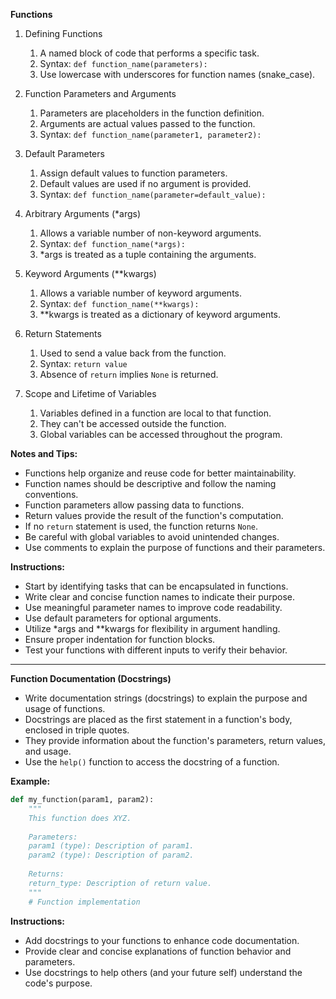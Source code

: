 **Functions**

1. Defining Functions
   1. A named block of code that performs a specific task.
   2. Syntax: `def function_name(parameters):`
   3. Use lowercase with underscores for function names (snake_case).

2. Function Parameters and Arguments
   1. Parameters are placeholders in the function definition.
   2. Arguments are actual values passed to the function.
   3. Syntax: `def function_name(parameter1, parameter2):`

3. Default Parameters
   1. Assign default values to function parameters.
   2. Default values are used if no argument is provided.
   3. Syntax: `def function_name(parameter=default_value):`

4. Arbitrary Arguments (*args)
   1. Allows a variable number of non-keyword arguments.
   2. Syntax: `def function_name(*args):`
   3. *args is treated as a tuple containing the arguments.

5. Keyword Arguments (**kwargs)
   1. Allows a variable number of keyword arguments.
   2. Syntax: `def function_name(**kwargs):`
   3. **kwargs is treated as a dictionary of keyword arguments.

6. Return Statements
   1. Used to send a value back from the function.
   2. Syntax: `return value`
   3. Absence of `return` implies `None` is returned.

7. Scope and Lifetime of Variables
   1. Variables defined in a function are local to that function.
   2. They can't be accessed outside the function.
   3. Global variables can be accessed throughout the program.

**Notes and Tips:**
- Functions help organize and reuse code for better maintainability.
- Function names should be descriptive and follow the naming conventions.
- Function parameters allow passing data to functions.
- Return values provide the result of the function's computation.
- If no `return` statement is used, the function returns `None`.
- Be careful with global variables to avoid unintended changes.
- Use comments to explain the purpose of functions and their parameters.

**Instructions:**
- Start by identifying tasks that can be encapsulated in functions.
- Write clear and concise function names to indicate their purpose.
- Use meaningful parameter names to improve code readability.
- Use default parameters for optional arguments.
- Utilize *args and **kwargs for flexibility in argument handling.
- Ensure proper indentation for function blocks.
- Test your functions with different inputs to verify their behavior.

---

**Function Documentation (Docstrings)**

- Write documentation strings (docstrings) to explain the purpose and usage of functions.
- Docstrings are placed as the first statement in a function's body, enclosed in triple quotes.
- They provide information about the function's parameters, return values, and usage.
- Use the `help()` function to access the docstring of a function.

**Example:**
```python
def my_function(param1, param2):
    """
    This function does XYZ.
    
    Parameters:
    param1 (type): Description of param1.
    param2 (type): Description of param2.
    
    Returns:
    return_type: Description of return value.
    """
    # Function implementation
```

**Instructions:**
- Add docstrings to your functions to enhance code documentation.
- Provide clear and concise explanations of function behavior and parameters.
- Use docstrings to help others (and your future self) understand the code's purpose.